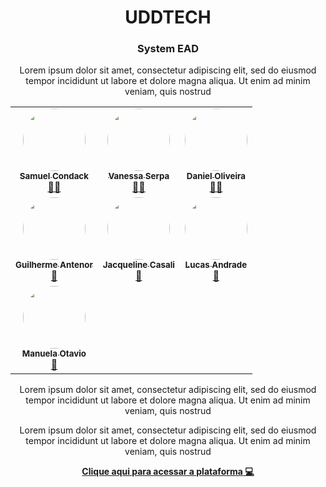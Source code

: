 <div align="center">
<h1>UDDTECH</h1>
<h3>System EAD</h3>

<p> Lorem ipsum dolor sit amet, consectetur adipiscing elit, sed do eiusmod tempor incididunt ut labore et dolore magna aliqua. Ut enim ad minim veniam, quis nostrud</p>

<table>
  <tr>
    <td align="center"><a href="#"><img style="border-radius: 50%;" src="https://i.ibb.co/2vQhtvr/Samuel.jpg" width="100px;" alt=""/><br /><sub><b>Samuel Condack</b></sub></a><br /><a href="#/" title="Rocketseat">👨‍🚀</a></td>
    <td align="center"><a href="#"><img style="border-radius: 50%;" src="https://i.ibb.co/tsccGsH/image-5.png" width="100px;" alt=""/><br /><sub><b>Vanessa Serpa</b></sub></a><br /><a href="#/" title="Rocketseat">👨‍🚀</a></td>
    <td align="center"><a href="#"><img style="border-radius: 50%;" src="https://i.ibb.co/TgK0JHr/image-4.png" width="100px;" alt=""/><br /><sub><b>Daniel Oliveira</b></sub></a><br /><a href="#/" title="Rocketseat">👨‍🚀</a></td>
  </tr>

  <tr>
    <td align="center"><a href="#"><img style="border-radius: 50%;" src="https://i.ibb.co/mqNfRRJ/image-2.png" width="100px;" alt=""/><br /><sub><b>Guilherme Antenor</b></sub></a><br /><a href="#/" title="Rocketseat">🚀</a></td>
    <td align="center"><a href="#"><img style="border-radius: 50%;" src="https://i.ibb.co/6sXRrT0/image-3.png" width="100px;" alt=""/><br /><sub><b>Jacqueline Casali</b></sub></a><br /><a href="#/" title="Rocketseat">🚀</a></td>
    <td align="center"><a href="#"><img style="border-radius: 50%;" src="https://i.ibb.co/68jq12H/image-1.png" width="100px;" alt=""/><br /><sub><b>Lucas Andrade</b></sub></a><br /><a href="#/" title="Rocketseat">🚀</a></td>
  </tr>

  <tr>
    <td align="center"><a href="#"><img style="border-radius: 50%;" src="https://i.ibb.co/L5Ckvqk/Image-2.png" width="100px;" alt=""/><br /><sub><b>Manuela Otavio</b></sub></a><br /><a href="#/" title="Rocketseat">🚀</a></td>
  </tr>
</table>

<p> Lorem ipsum dolor sit amet, consectetur adipiscing elit, sed do eiusmod tempor incididunt ut labore et dolore magna aliqua. Ut enim ad minim veniam, quis nostrud</p>
<p> Lorem ipsum dolor sit amet, consectetur adipiscing elit, sed do eiusmod tempor incididunt ut labore et dolore magna aliqua. Ut enim ad minim veniam, quis nostrud</p>
<b><a href="#">Clique aqui para acessar a plataforma 💻</a></b>

</div>
</div>
